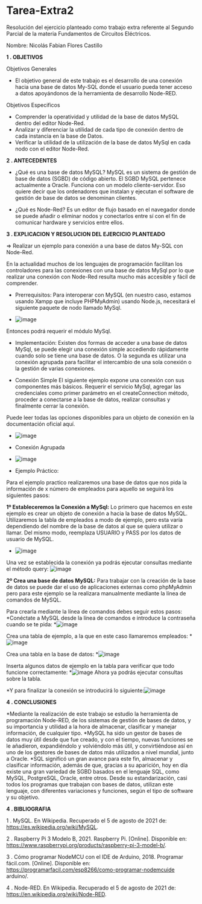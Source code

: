 # Tarea-Extra2
Resolución del ejercicio planteado como trabajo extra referente al Segundo Parcial de la materia Fundamentos de Circuitos Eléctricos.

Nombre: Nicolás Fabian Flores Castillo


**1 . OBJETIVOS**

Objetivos Generales
* El objetivo general de este trabajo es el desarrollo de una conexión hacia una base de datos My-SQL donde el usuario pueda tener acceso a datos apoyándonos de la herramienta de desarrollo Node-RED.


Objetivos Especificos
* Comprender la operatividad y utilidad de la base de datos MySQL dentro del editor Node-Red.
* Analizar y diferenciar la utilidad de cada tipo de conexión dentro de cada instancia en la base de Datos.
* Verificar la utilidad de la utilización de la base de datos MySql en cada nodo con el editor Node-Red.
 
 
 **2 . ANTECEDENTES**
 
 * ¿Qué es una base de datos MySQL?
MySQL es un sistema de gestión de base de datos (SGBD) de código abierto. El SGBD MySQL pertenece actualmente a Oracle. Funciona con un modelo cliente-servidor. Eso quiere decir que los ordenadores que instalan y ejecutan el software de gestión de base de datos se denominan clientes.

 * ¿Qué es Node-Red? 
Es un editor de flujo basado en el navegador donde se puede añadir o eliminar nodos y conectarlos entre sí con el fin de comunicar hardware y servicios entre ellos.


**3 . EXPLICACION Y RESOLUCION DEL EJERCICIO PLANTEADO**

  => Realizar un ejemplo para conexión a una base de datos My-SQL con Node-Red.
   
 En la actualidad muchos de los lenguajes de programación facilitan los controladores para las conexiones con una base de datos MySql por lo que realizar una conexión con Node-Red resulta mucho más accesible y fácil de comprender. 

* Prerrequisitos:
Para interoperar con MySQL (en nuestro caso, estamos usando Xampp que incluye PHPMyAdmin) usando Node.js, necesitará el siguiente paquete de nodo llamado MySql.

* ![image](https://user-images.githubusercontent.com/84397670/128445521-09fbd83e-e386-4f0d-8927-450adbf393d6.png)

Entonces podrá requerir el módulo MySql.

* Implementación:
Existen dos formas de acceder a una base de datos MySql, se puede elegir una conexión simple accediendo rápidamente cuando solo se tiene una base de datos. O la segunda es utilizar una conexión agrupada para facilitar el intercambio de una sola conexión o la gestión de varias conexiones.

* Conexión Simple
El siguiente ejemplo expone una conexión con sus componentes más básicos. Requerir el servicio MySql, agregar las credenciales como primer parámetro en el createConnection método, proceder a conectarse a la base de datos, realizar consultas y finalmente cerrar la conexión.

Puede leer todas las opciones disponibles para un objeto de conexión en la documentación oficial aquí.
* ![image](https://user-images.githubusercontent.com/84397670/128445644-94adc344-1688-410d-ac3a-f10b209f954c.png)

* Conexión Agrupada
* ![image](https://user-images.githubusercontent.com/84397670/128445678-89b9ec4d-1971-442e-8ffe-3c771b5e97a3.png)

* Ejemplo Práctico:

Para el ejemplo practico realizaremos una base de datos que nos pida la información de x número de empleados para aquello se seguirá los siguientes pasos:

**1º Estableceremos la Conexión a MySql:** Lo primero que hacemos en este ejemplo es crear un objeto de conexión a hacia la base de datos MySQL. Utilizaremos la tabla de empleados a modo de ejemplo, pero esta varía dependiendo del nombre de la base de datos al que se quiera utilizar o llamar. Del mismo modo, reemplaza USUARIO y PASS por los datos de usuario de MySQL.

* ![image](https://user-images.githubusercontent.com/84397670/128445794-8dd170dd-4a42-44e8-9176-092dfb7fc4e0.png)

Una vez se establecida la conexión ya podrás ejecutar consultas mediante el método query:
![image](https://user-images.githubusercontent.com/84397670/128445815-0e4a670b-a799-4904-a3cf-8e6b44ad6c15.png)

**2º Crea una base de datos MySQL:**  Para trabajar con la creación de la base de datos se puede dar el uso de aplicaciones externas como phpMyAdmin pero para este ejemplo se la realizara manualmente mediante la línea de comandos de MySQL.

Para crearla mediante la línea de comandos debes seguir estos pasos:
*Conéctate a MySQL desde la línea de comandos e introduce la contraseña cuando se te pida:
*![image](https://user-images.githubusercontent.com/84397670/128445888-a5bb0f09-12d8-42fe-bee5-6d2720104acb.png)

Crea una tabla de ejemplo, a la que en este caso llamaremos empleados:
*![image](https://user-images.githubusercontent.com/84397670/128445926-9393c989-8b44-4611-9492-2f855ec25e79.png)

Crea una tabla en la base de datos:
*![image](https://user-images.githubusercontent.com/84397670/128445943-5c5c2900-9ceb-45bb-b716-64aed234824b.png)

Inserta algunos datos de ejemplo en la tabla para verificar que todo funcione correctamente:
*![image](https://user-images.githubusercontent.com/84397670/128445963-87bb9942-798d-4caa-a8cc-4fa3cdccc2ba.png)
Ahora ya podrás ejecutar consultas sobre la tabla.

*Y para finalizar la conexión se introducirá lo siguiente:![image](https://user-images.githubusercontent.com/84397670/128446018-1528cfac-1ac2-437e-8a76-61bf3d8a8b35.png)


**4 . CONCLUSIONES**

*Mediante la realización de este trabajo se estudio la herramienta de programación Node-RED, de los sistemas de gestión de bases de datos, y su importancia y utilidad a la hora de almacenar, clasificar y manejar información, de cualquier tipo.
*MySQL ha sido un gestor de bases de datos muy útil desde que fue creado, y con el tiempo, nuevas funciones se le añadieron, expandiéndolo y volviéndolo más útil, y convirtiéndose así en uno de los gestores de bases de datos más utilizados a nivel mundial, junto a Oracle.
*SQL significó un gran avance para este fin, almacenar y clasificar información, además de que, gracias a su aparición, hoy en día existe una gran variedad de SGBD basados en el lenguaje SQL, como MySQL, PostgreSQL, Oracle, entre otros. Desde su estandarización, casi todos los programas que trabajan con bases de datos, utilizan este lenguaje, con diferentes variaciones y funciones, según el tipo de software y su objetivo.


**4 . BIBLIOGRAFIA**

1 . MySQL. En Wikipedia. Recuperado el 5 de agosto de 2021 de: https://es.wikipedia.org/wiki/MySQL.

2 .	Raspberry Pi 3 Modelo B, 2021. Raspberry Pi. [Online]. Disponible en: https://www.raspberrypi.org/products/raspberry-pi-3-model-b/.

3 .	Cómo programar NodeMCU con el IDE de Arduino, 2018. Programar fácil.com. [Online]. Disponible en: https://programarfacil.com/esp8266/como-programar-nodemcuide arduino/.

4 .	Node-RED. En Wikipedia. Recuperado el 5 de agosto de 2021 de: https://en.wikipedia.org/wiki/Node-RED.
